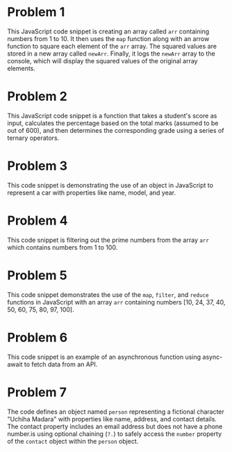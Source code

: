 # Problem 1

This JavaScript code snippet is creating an array called `arr` containing numbers from 1 to 10. It
then uses the `map` function along with an arrow function to square each element of the `arr` array.
The squared values are stored in a new array called `newArr`. Finally, it logs the `newArr` array to
the console, which will display the squared values of the original array elements.

# Problem 2

This JavaScript code snippet is a function that takes a student's score as input, calculates the
percentage based on the total marks (assumed to be out of 600), and then determines the
corresponding grade using a series of ternary operators.

# Problem 3

This code snippet is demonstrating the use of an object in JavaScript to represent a car with
properties like name, model, and year.

# Problem 4

This code snippet is filtering out the prime numbers from the array `arr` which contains numbers
from 1 to 100.

# Problem 5

This code snippet demonstrates the use of the `map`, `filter`, and `reduce` functions in JavaScript
with an array `arr` containing numbers [10, 24, 37, 40, 50, 60, 75, 80, 97, 100].

# Problem 6

This code snippet is an example of an asynchronous function using async-await to fetch data from an
API.

# Problem 7

The code defines an object named `person` representing a fictional character "Uchiha Madara" with
properties like name, address, and contact details. The contact property includes an email address
but does not have a phone number.is using optional chaining (`?.`) to safely access
the `number` property of the `contact` object within the `person` object.